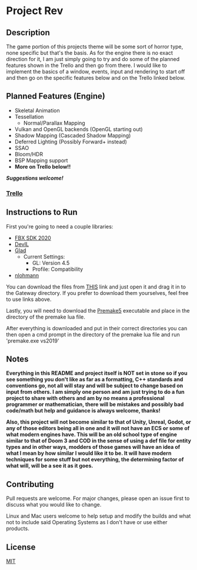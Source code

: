 # Project Rev

## Description
The game portion of this projects theme will be some sort of horror type, none specific but that's the basis.
As for the engine there is no exact direction for it, I am just simply going to try and do some of the planned features shown in the Trello and then go from there. I would like to implement the basics of a window, events, input and rendering to start off and then go on the specific features below and on the Trello linked below.

## Planned Features (Engine)
- Skeletal Animation
- Tessellation
    - Normal/Parallax Mapping
- Vulkan and OpenGL backends (OpenGL starting out)
- Shadow Mapping (Cascaded Shadow Mapping)
- Deferred Lighting (Possibly Forward+ instead)
- SSAO
- Bloom/HDR
- BSP Mapping support
- **More on Trello below!!**

**_Suggestions welcome!_**

### [Trello](https://trello.com/b/IBEsloS2/project-rev)

## Instructions to Run
First you're going to need a couple libraries:
- [FBX SDK 2020](https://www.autodesk.com/developer-network/platform-technologies/fbx-sdk-2020-0)
- [DevIL](http://openil.sourceforge.net/download.php)
- [Glad](https://glad.dav1d.de/)
    - Current Settings:
        - GL: Version 4.5
        - Profile: Compatibility
- [nlohmann](https://github.com/nlohmann/json)

You can download the files from [THIS](https://mega.nz/file/fy5ngZBS#Aw8M040B992l0AQG2yseavBmBKxCuQ5xyQhfn6whHx0) link and just open it and drag it in to the Gateway directory. If you prefer to download them yourselves, feel free to use links above.

Lastly, you will need to download the [Premake5](https://premake.github.io/download) executable and place in the directory of the premake lua file.

After everything is downloaded and put in their correct directories you can then open a cmd prompt in the directory of the premake lua file and run 'premake.exe vs2019'

## Notes
**Everything in this README and project itself is NOT set in stone so if you see something you don't like as far as a formatting, C++ standards and conventions go, not all will stay and will be subject to change based on input from others. I am simply one person and am just trying to do a fun project to share with others and am by no means a professional programmer or mathematician, there will be mistakes and possibly bad code/math but help and guidance is always welcome, thanks!**

**Also, this project will not become similar to that of Unity, Unreal, Godot, or any of those editors being all in one and it will not have an ECS or some of what modern engines have. This will be an old school type of engine similar to that of Doom 3 and COD in the sense of using a def file for entity types and in other ways, modders of those games will have an idea of what I mean by how similar I would like it to be. It will have modern techniques for some stuff but not everything, the determining factor of what will, will be a see it as it goes.**

## Contributing
Pull requests are welcome. For major changes, please open an issue first to discuss what you would like to change.

Linux and Mac users welcome to help setup and modify the builds and what not to include said Operating Systems as I don't have or use either products.

## License
[MIT](https://choosealicense.com/licenses/mit/)